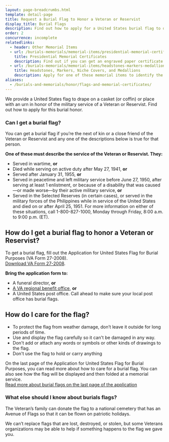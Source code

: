```yaml
---
layout: page-breadcrumbs.html
template: detail-page
title: Request a Burial Flag to Honor a Veteran or Reservist
display_title: Burial Flags
description: Find out how to apply for a United States burial flag to drape over the casket (or coffin) or place with the urn of a Veteran or Reservist in honor of their military service. And learn how to properly display and care for burial flags.
order: 2
concurrence: incomplete
relatedlinks:
  - header: Other Memorial Items
  - url: /burials-memorials/memorial-items/presidential-memorial-certificates/
    title: Presidential Memorial Certificates
    description: Find out if you can get an engraved paper certificate signed by the current president to honor the service of a Veteran or Reservist.
  - url: /burials-memorials/memorial-items/headstones-markers-medallions/
    title: Headstones, Markers, Niche Covers, and Medallions
    description: Apply for one of these memorial items to identify the burial place of a Veteran or eligible family member.
aliases:
  - /burials-and-memorials/honor/flags-and-memorial-certificates/
---
```


<div class="va-introtext">

We provide a United States flag to drape on a casket (or coffin) or place with an urn in honor of the military service of a Veteran or Reservist. Find out how to apply for this burial honor.

</div>

<div class="feature">
  
### Can I get a burial flag?

You can get a burial flag if you’re the next of kin or a close friend of the Veteran or Reservist and any one of the descriptions below is true for that person.

<b>One of these must describe the service of the Veteran or Reservist. They:</b>

- Served in wartime, <b>or</b>
- Died while serving on active duty after May 27, 1941, <b>or</b>
- Served after January 31, 1955, <b>or</b>
- Served in peacetime and left military service before June 27, 1950, after serving at least 1 enlistment, or because of a disability that was caused—or made worse—by their active military service, <b>or</b>
- Served in the Selected Reserves (in certain cases), or served in the military forces of the Philippines while in service of the United States and died on or after April 25, 1951. For more information on either of these situations, call 1-800-827-1000, Monday through Friday, 8:00 a.m. to 9:00 p.m. (ET).

</div>

## How do I get a burial flag to honor a Veteran or Reservist?

To get a burial flag, fill out the Application for United States Flag for Burial Purposes (VA Form 27-2008). <br>
[Download VA Form 27-2008](https://www.vba.va.gov/pubs/forms/VBA-27-2008-ARE.pdf).

**Bring the application form to:**
- A funeral director, **or**
- [A VA regional benefit office](/find-locations/?facilityType=benefits), **or**
- A United States post office. Call ahead to make sure your local post office has burial flags.

## How do I care for the flag?

- To protect the flag from weather damage, don’t leave it outside for long periods of time.
- Use and display the flag carefully so it can't be damaged in any way.
- Don't add or attach any words or symbols or other kinds of drawings to the flag.
- Don't use the flag to hold or carry anything <br>

On the last page of the Application for United States Flag for Burial Purposes, you can read more about how to care for a burial flag. You can also see how the flag will be displayed and then folded at a memorial service. <br>
[Read more about burial flags on the last page of the application](https://www.vba.va.gov/pubs/forms/VBA-27-2008-ARE.pdf)

### What else should I know about burials flags?
The Veteran’s family can donate the flag to a national cemetery that has an Avenue of Flags so that it can be flown on patriotic holidays.

We can’t replace flags that are lost, destroyed, or stolen, but some Veterans organizations may be able to help if something happens to the flag we gave you.

